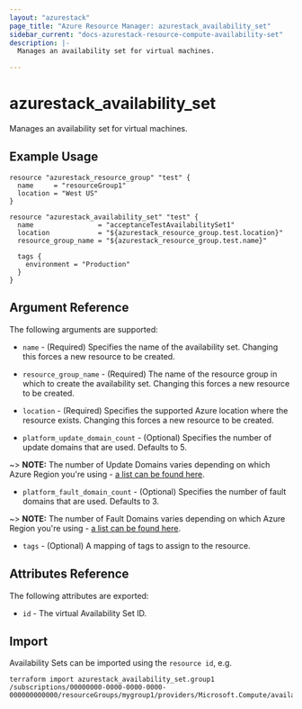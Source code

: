 ```yaml
---
layout: "azurestack"
page_title: "Azure Resource Manager: azurestack_availability_set"
sidebar_current: "docs-azurestack-resource-compute-availability-set"
description: |-
  Manages an availability set for virtual machines.

---
```


# azurestack_availability_set

Manages an availability set for virtual machines.

## Example Usage

```hcl
resource "azurestack_resource_group" "test" {
  name     = "resourceGroup1"
  location = "West US"
}

resource "azurestack_availability_set" "test" {
  name                = "acceptanceTestAvailabilitySet1"
  location            = "${azurestack_resource_group.test.location}"
  resource_group_name = "${azurestack_resource_group.test.name}"

  tags {
    environment = "Production"
  }
}
```

## Argument Reference

The following arguments are supported:

* `name` - (Required) Specifies the name of the availability set. Changing this forces a new resource to be created.

* `resource_group_name` - (Required) The name of the resource group in which to create the availability set. Changing this forces a new resource to be created.

* `location` - (Required) Specifies the supported Azure location where the resource exists. Changing this forces a new resource to be created.

* `platform_update_domain_count` - (Optional) Specifies the number of update domains that are used. Defaults to 5.

~> **NOTE:** The number of Update Domains varies depending on which Azure Region you're using - [a list can be found here](https://github.com/MicrosoftDocs/azure-docs/blob/master/includes/managed-disks-common-fault-domain-region-list.md).

* `platform_fault_domain_count` - (Optional) Specifies the number of fault domains that are used. Defaults to 3.

~> **NOTE:** The number of Fault Domains varies depending on which Azure Region you're using - [a list can be found here](https://github.com/MicrosoftDocs/azure-docs/blob/master/includes/managed-disks-common-fault-domain-region-list.md).

* `tags` - (Optional) A mapping of tags to assign to the resource.

## Attributes Reference

The following attributes are exported:

* `id` - The virtual Availability Set ID.


## Import

Availability Sets can be imported using the `resource id`, e.g.

```shell
terraform import azurestack_availability_set.group1 /subscriptions/00000000-0000-0000-0000-000000000000/resourceGroups/mygroup1/providers/Microsoft.Compute/availabilitySets/webAvailSet
```
